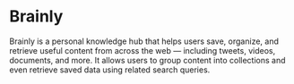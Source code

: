 # Brainly
Brainly is a personal knowledge hub that helps users save, organize, and retrieve useful content from across the web — including tweets, videos, documents, and more. It allows users to group content into collections and even retrieve saved data using related search queries.
